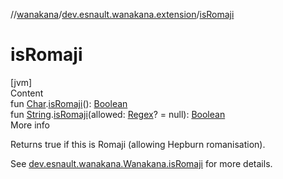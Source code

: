 //[wanakana](../index.md)/[dev.esnault.wanakana.extension](index.md)/[isRomaji](is-romaji.md)



# isRomaji  
[jvm]  
Content  
fun [Char](https://kotlinlang.org/api/latest/jvm/stdlib/kotlin/-char/index.html).[isRomaji](is-romaji.md)(): [Boolean](https://kotlinlang.org/api/latest/jvm/stdlib/kotlin/-boolean/index.html)  
fun [String](https://kotlinlang.org/api/latest/jvm/stdlib/kotlin/-string/index.html).[isRomaji](is-romaji.md)(allowed: [Regex](https://kotlinlang.org/api/latest/jvm/stdlib/kotlin.text/-regex/index.html)? = null): [Boolean](https://kotlinlang.org/api/latest/jvm/stdlib/kotlin/-boolean/index.html)  
More info  


Returns true if this is Romaji (allowing Hepburn romanisation).



See [dev.esnault.wanakana.Wanakana.isRomaji](../dev.esnault.wanakana/-wanakana/is-romaji.md) for more details.

  



